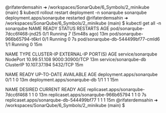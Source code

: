 @rifaterdemsahin ➜ /workspaces/SonarQube/6_Symbols/2_minikube (main) $    kubectl rollout restart deployment -n sonarqube sonarqube
deployment.apps/sonarqube restarted
@rifaterdemsahin ➜ /workspaces/SonarQube/6_Symbols/2_minikube (main) $ kubectl get all -n sonarqube
NAME                                READY   STATUS    RESTARTS        AGE
pod/sonarqube-7dcc6f468-jnd25       0/1     Running   7 (5m48s ago)   13m
pod/sonarqube-966b65794-t6krl       0/1     Running   0               7s
pod/sonarqube-db-544499bf77-cmld6   1/1     Running   0               15m

NAME                   TYPE        CLUSTER-IP      EXTERNAL-IP   PORT(S)          AGE
service/sonarqube      NodePort    10.99.51.108    <none>        9000:30900/TCP   13m
service/sonarqube-db   ClusterIP   10.107.37.194   <none>        5432/TCP         15m

NAME                           READY   UP-TO-DATE   AVAILABLE   AGE
deployment.apps/sonarqube      0/1     1            0           13m
deployment.apps/sonarqube-db   1/1     1            1           15m

NAME                                      DESIRED   CURRENT   READY   AGE
replicaset.apps/sonarqube-7dcc6f468       1         1         0       13m
replicaset.apps/sonarqube-966b65794       1         1         0       7s
replicaset.apps/sonarqube-db-544499bf77   1         1         1       15m
@rifaterdemsahin ➜ /workspaces/SonarQube/6_Symbols/2_minikube (main) $ 